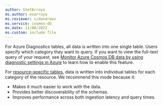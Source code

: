 ```yaml
---
author: StefArroyo
ms.author: esarroyo
ms.reviewer: sidandrews
ms.service: cosmos-db
ms.date: 11/08/2022
ms.custom: include file
---
```


For Azure Diagnostics tables, all data is written into one single table. Users specify which category they want to query. If you want to view the full-text query of your request, see [Monitor Azure Cosmos DB data by using diagnostic settings in Azure](monitor-resource-logs.md#enable-full-text-query-for-logging-query-text) to learn how to enable this feature.

For [resource-specific tables](monitor-resource-logs.md#create-diagnostic-settings), data is written into individual tables for each category of the resource. We recommend this mode because it:

- Makes it much easier to work with the data.
- Provides better discoverability of the schemas.
- Improves performance across both ingestion latency and query times.
